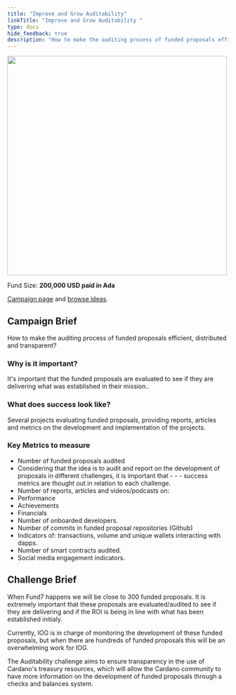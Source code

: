 ```yaml
---
title: "Improve and Grow Auditability"
linkTitle: "Improve and Grow Auditability "
type: docs
hide_feedback: true
description: "How to make the auditing process of funded proposals efficient, distributed and transparent?"
---
```

<img src="https://cardano.ideascale.com/community-library/accounts/93/936143/Public/15-Improve-and-Grow-Auditability-5955cb.png" style="width:500px;height500px">

Fund Size: **200,000 USD paid in Ada**

[Campaign page](https://cardano.ideascale.com/c/idea/383480) and [browse ideas](https://cardano.ideascale.com/c/campaigns/26447/stage/all/ideas/unspecified).

## Campaign Brief

How to make the auditing process of funded proposals efficient, distributed and transparent?

### Why is it important?

It's important that the funded proposals are evaluated to see if they are delivering what was established in their mission..

### What does success look like?

Several projects evaluating funded proposals, providing reports, articles and metrics on the development and implementation of the projects.

### Key Metrics to measure

- Number of funded proposals audited
- Considering that the idea is to audit and report on the development of proposals in different challenges, it is important that - - - success metrics are thought out in relation to each challenge.
- Number of reports, articles and videos/podcasts on:
- Performance
- Achievements
- Financials
- Number of onboarded developers.
- Number of commits in funded proposal repositories (Github)
- Indicators of: transactions, volume and unique wallets interacting with dapps.
- Number of smart contracts audited.
- Social media engagement indicators.

## Challenge Brief

When Fund7 happens we will be close to 300 funded proposals. It is extremely important that these proposals are evaluated/audited to see if they are delivering and if the ROI is being in line with what has been established initialy.

Currently, IOG is in charge of monitoring the development of these funded proposals, but when there are hundreds of funded proposals this will be an overwhelming work for IOG.

The Auditability challenge aims to ensure transparency in the use of Cardano's treasury resources, which will allow the Cardano community to have more information on the development of funded proposals through a checks and balances system.